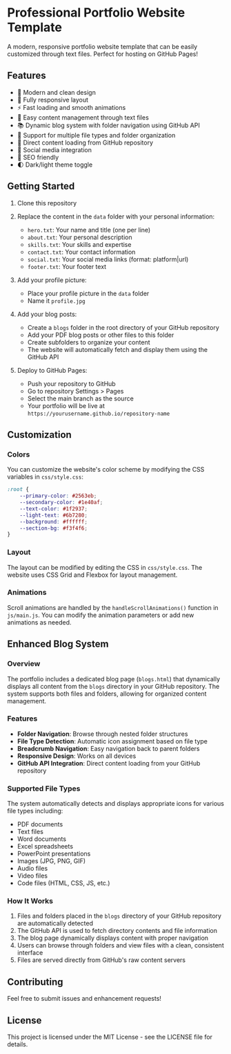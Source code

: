 # Professional Portfolio Website Template

A modern, responsive portfolio website template that can be easily customized through text files. Perfect for hosting on GitHub Pages!

## Features

- 🎨 Modern and clean design
- 📱 Fully responsive layout
- ⚡ Fast loading and smooth animations
- 📝 Easy content management through text files
- 📚 Dynamic blog system with folder navigation using GitHub API
- 📂 Support for multiple file types and folder organization
- 🤖 Direct content loading from GitHub repository
- 🔗 Social media integration
- 🎯 SEO friendly
- 🌓 Dark/light theme toggle

## Getting Started

1. Clone this repository
2. Replace the content in the `data` folder with your personal information:
   - `hero.txt`: Your name and title (one per line)
   - `about.txt`: Your personal description
   - `skills.txt`: Your skills and expertise
   - `contact.txt`: Your contact information
   - `social.txt`: Your social media links (format: platform|url)
   - `footer.txt`: Your footer text

3. Add your profile picture:
   - Place your profile picture in the `data` folder
   - Name it `profile.jpg`

4. Add your blog posts:
   - Create a `blogs` folder in the root directory of your GitHub repository
   - Add your PDF blog posts or other files to this folder
   - Create subfolders to organize your content
   - The website will automatically fetch and display them using the GitHub API

5. Deploy to GitHub Pages:
   - Push your repository to GitHub
   - Go to repository Settings > Pages
   - Select the main branch as the source
   - Your portfolio will be live at `https://yourusername.github.io/repository-name`

## Customization

### Colors
You can customize the website's color scheme by modifying the CSS variables in `css/style.css`:

```css
:root {
    --primary-color: #2563eb;
    --secondary-color: #1e40af;
    --text-color: #1f2937;
    --light-text: #6b7280;
    --background: #ffffff;
    --section-bg: #f3f4f6;
}
```

### Layout
The layout can be modified by editing the CSS in `css/style.css`. The website uses CSS Grid and Flexbox for layout management.

### Animations
Scroll animations are handled by the `handleScrollAnimations()` function in `js/main.js`. You can modify the animation parameters or add new animations as needed.

## Enhanced Blog System

### Overview
The portfolio includes a dedicated blog page (`blogs.html`) that dynamically displays all content from the `blogs` directory in your GitHub repository. The system supports both files and folders, allowing for organized content management.

### Features
- **Folder Navigation**: Browse through nested folder structures
- **File Type Detection**: Automatic icon assignment based on file type
- **Breadcrumb Navigation**: Easy navigation back to parent folders
- **Responsive Design**: Works on all devices
- **GitHub API Integration**: Direct content loading from your GitHub repository

### Supported File Types
The system automatically detects and displays appropriate icons for various file types including:
- PDF documents
- Text files
- Word documents
- Excel spreadsheets
- PowerPoint presentations
- Images (JPG, PNG, GIF)
- Audio files
- Video files
- Code files (HTML, CSS, JS, etc.)

### How It Works
1. Files and folders placed in the `blogs` directory of your GitHub repository are automatically detected
2. The GitHub API is used to fetch directory contents and file information
3. The blog page dynamically displays content with proper navigation
4. Users can browse through folders and view files with a clean, consistent interface
5. Files are served directly from GitHub's raw content servers

## Contributing

Feel free to submit issues and enhancement requests!

## License

This project is licensed under the MIT License - see the LICENSE file for details.
